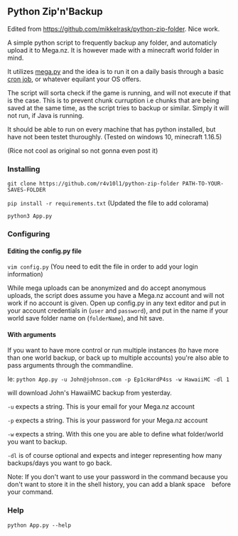 ## Python Zip'n'Backup

Edited from https://github.com/mikkelrask/python-zip-folder. Nice work.

A simple python script to frequently backup any folder, and automaticly upload it to Mega.nz. It is however made with a minecraft world folder in mind.

It utilizes [mega.py](https://pypi.org/project/mega.py/ "mega.py on PyPi.org") and the idea is to run it on a daily basis through a basic [cron job](https://en.wikipedia.org/wiki/Cron "Cron on Wiki"), or whatever equilant your OS offers.

The script will sorta check if the game is running, and will not execute if that is the case. This is to prevent chunk curruption i.e chunks that are being saved at the same time, as the script tries to backup or similar. Simply it will not run, if Java is running.

It should be able to run on every machine that has python installed, but have not been testet thuroughly. (Tested on windows 10, minecraft 1.16.5)

(Rice not cool as original so not gonna even post it)

### Installing

`git clone https://github.com/r4v10l1/python-zip-folder PATH-TO-YOUR-SAVES-FOLDER`

`pip install -r requirements.txt` (Updated the file to add colorama)

`python3 App.py`

### Configuring

#### Editing the config.py file

`vim config.py` (You need to edit the file in order to add your login information)

While mega uploads can be anonymized and do accept anonymous uploads, the script does assume you have a Mega.nz account and will not work if no account is given. Open up config.py in any text editor and put in your account credentials in (`user` and `password`), and put in the name if your world save folder name on (`folderName`), and hit save.

#### With arguments

If you want to have more control or run multiple instances (to have more than one world backup, or back up to multiple accounts) you're also able to pass arguments through the commandline.

Ie:
`python App.py -u John@johnson.com -p Ep1cHardP4ss -w HawaiiMC -dl 1`

will download John's HawaiiMC backup from yesterday.

`-u` expects a string. This is your email for your Mega.nz account

`-p` expects a string. This is your password for your Mega.nz account

`-w` expects a string. With this one you are able to define what folder/world you want to backup.

`-dl` is of course optional and expects and integer representing how many backups/days you want to go back.

Note: If you don't want to use your password in the command because you don't want to store it in the shell history, you can add a blank space
` `
before your command.

### Help

`python App.py --help`
